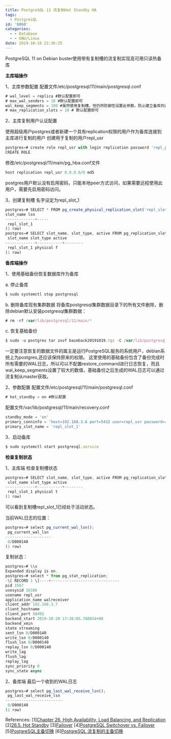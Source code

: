 ```yaml
---
title: PostgreSQL 11 流复制Hot Standby HA
tags:
  - PostgresQL
id: '8860'
categories:
  - - Database
  - - GNU/Linux
date: 2019-10-16 21:36:25
---
```



<!-- more -->
PostgreSQL 11 on Debian buster使用带有复制槽的流复制实现高可用只读热备库

**主库端操作**

1、主库参数配置
配置文件/etc/postgresql/11/main/postgresql.conf
```js
# wal_level = replica #默认配置即可
# max_wal_senders = 10 #默认配置即可
wal_keep_segments = 100 #虽然使用复制槽，但仍然防御性设置此参数，防止建立备库的过程中需要的wal log被循环覆盖
# max_replication_slots = 10 # 默认配置即可
```

2、主库复制用户认证配置

使用超级用户postgres或者新建一个具有replication权限的用户作为备库连接到主库进行复制的用户
创建用于复制的用户repl_usr
```js
postgres=# create role repl_usr with login replication password 'repl_passwd';
CREATE ROLE
```
修改/etc/postgresql/11/main/pg_hba.conf文件
```js
host replication repl_usr 0.0.0.0/0 md5
```
postgres用户默认没有启用密码，只能本地peer方式访问，如果需要远程使用此用户，需要先启用密码访问。

3、创建复制槽
名字设定为repl_slot_1
```js
postgres=# SELECT * FROM pg_create_physical_replication_slot('repl_slot_1');
slot_name lsn 
-------------+-----
 repl_slot_1 
(1 row)
postgres=# SELECT slot_name, slot_type, active FROM pg_replication_slots;
 slot_name slot_type active 
-------------+-----------+--------
 repl_slot_1 physical f
(1 row)
```

**备库端操作**

1、使用基础备份恢复数据库作为备库

a. 停止备库
```js
$ sudo systemctl stop postgresql
```

b. 删除备库现有集群数据
将备库postgresql集群数据目录下的所有文件删除，删除debian默认安装postgresql集群数据：
```js
# rm -rf /var/lib/postgresql/11/main/*
```

c. 恢复基础备份
```js
$ sudo -u postgres tar zxvf baseback20191019.tgz -C /var/lib/postgresql/11/main/
```
一定要注意恢复的数据文件的属主是运行PostgreSQL服务的系统用户，debian系统上为postgres,还应该保持原来的权限。
这里使用的基础备份包含了备份完成时所有需要的WAL日志，所以可以不配置restore_command进行日志恢复，而且wal_keep_segments设置了较大的数值，基础备份之后生成的WAL日志可以通过流复制从master获取。

2、参数配置
配置文件/etc/postgresql/11/main/postgresql.conf
```js
# hot_standby = on #默认配置
``` 
配置文件/var/lib/postgresql/11/main/recovery.conf
```js
standby_mode = 'on'
primary_conninfo = 'host=192.168.3.6 port=5432 user=repl_usr password=repl_passwd'
primary_slot_name = 'repl_slot_1'
```
3、启动备库
```js
$ sudo systemctl start postgresql.service
```

**检查复制状态**

1、主库端
检查复制槽状态
```js
postgres=# SELECT slot_name, slot_type, active FROM pg_replication_slots;
 slot_name slot_type active 
-------------+-----------+--------
 repl_slot_1 physical t
(1 row)
```
可以看到复制槽repl_slot_1已经处于活动状态。

当前WAL日志的位置：
```js
postgres=# select pg_current_wal_lsn();
 pg_current_wal_lsn 
--------------------
 0/D000140
(1 row)
```

复制状态：
```js
postgres=# \\x
Expanded display is on.
postgres=# select * from pg_stat_replication;
-\[ RECORD 1 \]----+------------------------------
pid 1567
usesysid 16386
usename repl_usr
application_name walreceiver
client_addr 192.168.3.7
client_hostname 
client_port 58492
backend_start 2019-10-20 17:36:05.768654+08
backend_xmin 
state streaming
sent_lsn 0/D000140
write_lsn 0/D000140
flush_lsn 0/D000140
replay_lsn 0/D000140
write_lag 
flush_lag 
replay_lag 
sync_priority 0
sync_state async
```

2、备库端
最后一个收到的WAL日志
```js
postgres=# select pg_last_wal_receive_lsn();
 pg_last_wal_receive_lsn 
-------------------------
 0/D000140
(1 row)
```

References:
\[1\][Chapter 26. High Availability, Load Balancing, and Replication](https://www.postgresql.org/docs/11/high-availability.html)
\[2\][26.5. Hot Standby](https://www.postgresql.org/docs/11/hot-standby.html)
\[3\][Failover](https://www.postgresql.org/docs/11/warm-standby-failover.html)
\[4\][PostgreSQL Switchover vs. Failover](https://blog.51cto.com/heyiyi/1917655)
\[5\][PostgreSQL主备切换](https://www.cnblogs.com/lottu/p/7490759.html)
\[6\][PostgreSQL 流复制的主备切换](https://blog.csdn.net/qq_43303221/article/details/85777529)